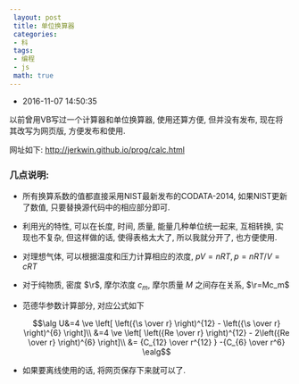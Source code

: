 ```yaml
---
 layout: post
 title: 单位换算器
 categories:
 - 科
 tags:
 - 编程
 - js
 math: true
---
```


- 2016-11-07 14:50:35

以前曾用VB写过一个计算器和单位换算器, 使用还算方便, 但并没有发布, 现在将其改写为网页版, 方便发布和使用.

网址如下: <http://jerkwin.github.io/prog/calc.html>

### 几点说明:

- 所有换算系数的值都直接采用NIST最新发布的CODATA-2014, 如果NIST更新了数值, 只要替换源代码中的相应部分即可.
- 利用光的特性, 可以在长度, 时间, 质量, 能量几种单位统一起来, 互相转换, 实现也不复杂, 但这样做的话, 使得表格太大了, 所以我就分开了, 也方便使用.
- 对理想气体, 可以根据温度和压力计算相应的浓度, $pV=nRT, p=nRT/V=cRT$
- 对于纯物质, 密度 $\r$, 摩尔浓度 $c_m$, 摩尔质量 $M$ 之间存在关系, $\r=Mc_m$
- 范德华参数计算部分, 对应公式如下

	$$\alg
	U&=4 \ve \left[ \left({\s \over r} \right)^{12} - \left({\s \over r} \right)^{6} \right]\\
	&=4 \ve \left[ \left({Re \over r} \right)^{12} - 2\left({Re \over r} \right)^{6} \right]\\
	&= {C_{12} \over r^{12} } -{C_{6} \over r^6}
	\ealg$$

- 如果要离线使用的话, 将网页保存下来就可以了.


